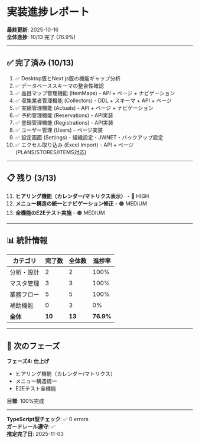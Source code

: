 # 実装進捗レポート

**最終更新**: 2025-10-16  
**全体進捗**: 10/13 完了 (76.9%)

---

## ✅ 完了済み (10/13)

1. ✅ Desktop版とNext.js版の機能ギャップ分析
2. ✅ データベーススキーマの整合性確認
3. ✅ 品目マップ管理機能 (ItemMaps) - API + ページ + ナビゲーション
4. ✅ 収集業者管理機能 (Collectors) - DDL + スキーマ + API + ページ
5. ✅ 実績管理機能 (Actuals) - API + ページ + ナビゲーション
6. ✅ 予約管理機能 (Reservations) - API実装
7. ✅ 登録管理機能 (Registrations) - API実装
8. ✅ ユーザー管理 (Users) - ページ実装
9. ✅ 設定画面 (Settings) - 組織設定・JWNET・バックアップ設定
10. ✅ エクセル取り込み (Excel Import) - API + ページ (PLANS/STORES/ITEMS対応)

---

## 📋 残り (3/13)

11. **ヒアリング機能（カレンダー/マトリクス表示）** - 🔴 HIGH
12. **メニュー構造の統一とナビゲーション修正** - 🟠 MEDIUM
13. **全機能のE2Eテスト実施** - 🟠 MEDIUM

---

## 📊 統計情報

| カテゴリ | 完了数 | 全体数 | 進捗率 |
|---------|--------|--------|--------|
| 分析・設計 | 2 | 2 | 100% |
| マスタ管理 | 3 | 3 | 100% |
| 業務フロー | 5 | 5 | 100% |
| 補助機能 | 0 | 3 | 0% |
| **全体** | **10** | **13** | **76.9%** |

---

## 🎯 次のフェーズ

**フェーズ4: 仕上げ**
- ヒアリング機能（カレンダー/マトリクス）
- メニュー構造統一
- E2Eテスト全機能

**目標**: 100%完成

---

**TypeScript型チェック**: ✅ 0 errors  
**ガードレール遵守**: ✅  
**推定完了日**: 2025-11-03
